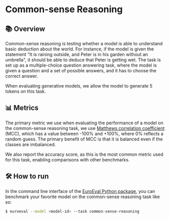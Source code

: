 # Common-sense Reasoning

## 📚 Overview

Common-sense reasoning is testing whether a model is able to understand basic deduction
about the world. For instance, if the model is given the statement "It is raining
outside, and Peter is in his garden without an umbrella", it should be able to deduce
that Peter is getting wet. The task is set up as a multiple-choice question answering
task, where the model is given a question and a set of possible answers, and it has to
choose the correct answer.

When evaluating generative models, we allow the model to generate 5 tokens on this task.


## 📊 Metrics

The primary metric we use when evaluating the performance of a model on the common-sense
reasoning task, we use [Matthews correlation
coefficient](https://en.wikipedia.org/wiki/Matthews_correlation_coefficient) (MCC),
which has a value between -100% and +100%, where 0% reflects a random guess. The primary
benefit of MCC is that it is balanced even if the classes are imbalanced.

We also report the accuracy score, as this is the most common metric used for this task,
enabling comparisons with other benchmarks.


## 🛠️ How to run

In the command line interface of the [EuroEval Python package](/python-package.md), you
can benchmark your favorite model on the common-sense reasoning task like so:

```bash
$ euroeval --model <model-id> --task common-sense-reasoning
```

